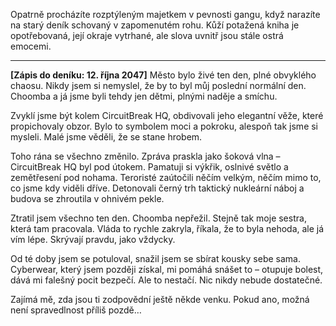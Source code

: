 Opatrně procházíte rozptýleným majetkem v pevnosti gangu, když narazíte na starý deník schovaný v zapomenutém rohu. Kůží potažená kniha je opotřebovaná, její okraje vytrhané, ale slova uvnitř jsou stále ostrá emocemi.

---

**[Zápis do deníku: 12. října 2047]**
Město bylo živé ten den, plné obvyklého chaosu. Nikdy jsem si nemyslel, že by to byl můj poslední normální den. Choomba a já jsme byli tehdy jen dětmi, plnými naděje a smíchu.

Zvyklí jsme být kolem CircuitBreak HQ, obdivovali jeho elegantní věže, které propichovaly obzor. Bylo to symbolem moci a pokroku, alespoň tak jsme si mysleli. Malé jsme věděli, že se stane hrobem.

Toho rána se všechno změnilo. Zpráva praskla jako šoková vlna – CircuitBreak HQ byl pod útokem. Pamatuji si výkřik, oslnivé světlo a zemětřesení pod nohama. Teroristé zaútočili něčím velkým, něčím mimo to, co jsme kdy viděli dříve. Detonovali černý trh taktický nukleární náboj a budova se zhroutila v ohnivém pekle.

Ztratil jsem všechno ten den. Choomba nepřežil. Stejně tak moje sestra, která tam pracovala. Vláda to rychle zakryla, říkala, že to byla nehoda, ale já vím lépe. Skrývají pravdu, jako vždycky.

Od té doby jsem se potuloval, snažil jsem se sbírat kousky sebe sama. Cyberwear, který jsem později získal, mi pomáhá snášet to – otupuje bolest, dává mi falešný pocit bezpečí. Ale to nestačí. Nic nikdy nebude dostatečné.

Zajímá mě, zda jsou ti zodpovědní ještě někde venku. Pokud ano, možná není spravedlnost příliš pozdě…
